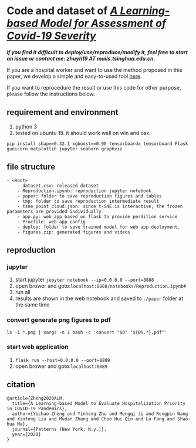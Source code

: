 # Code and dataset of [*A Learning-based Model for Assessment of Covid-19 Severity*](https://www.cell.com/patterns/fulltext/S2666-3899(20)30120-3)

***if you find it difficult to deploy/use/reproduce/modify it, feel free to start an issue or contact me: zhuyh19 AT mails.tsinghua.edu.cn.***

If you are a hospital worker and want to use the method proposed in this paper, we develop a simple and easy-to-used tool [here](http://covid-19.zyh.science:8888/).

If you want to reprocedure the result or use this code for other purpose, please follow the instructions below.

## requirement and environment
1. python 3
2. tested on ubuntu 18. it should work well on win and osx.
```
pip install shap==0.32.1 xgboost==0.90 tensorboardx tensorboard Flask gunicorn matplotlib jupyter seaborn graphviz
```

## file structure
```
- <Root>
    - dataset.csv: released dataset
    - Reproduction.ipynb: reproduction jupyter notebook
    - paper: folder to save reproduction figures and tables
    - tmp: folder to save reproduction intermediate result
    - tsne_point_cloud.json: since t-SNE is interactive, the frozen parameters are provided individually
    - app.py: web app based on flask to provide perdition service
    - Procfile: web app config
    - deploy: folder to save trained model for web app deployment.
    - figures.zip: generated figures and videos
```

## reproduction

### jupyter
1. start jupyter `jupyter notebook --ip=0.0.0.0 --port=8888`
2. open brower and goto:`localhost:8888/notebooks/Reproduction.ipynb#`
3. run all
4. results are shown in the web notebook and saved to `./paper` folder at the same time

### convert generate png figures to pdf
```
ls -1 *.png | xargs -n 1 bash -c 'convert "$0" "${0%.*}.pdf"'
```
### start web application

1. `flask run --host=0.0.0.0 --port=8889`
2. open brower and goto:`localhost:8889`

## citation
```
@article{Zheng2020ALM,
  title={A Learning-based Model to Evaluate Hospitalization Priority in COVID-19 Pandemics},
  author={Yichao Zheng and Yinheng Zhu and Mengqi Ji and Rongpin Wang and Xinfeng Liu and Mudan Zhang and Choo Hui Qin and Lu Fang and Shao-hua Ma},
  journal={Patterns (New York, N.y.)},
  year={2020}
}
```

